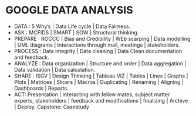 <h1>GOOGLE DATA ANALYSIS</h1>

<ul>
<li> DATA : 5 Why’s | Data Life cycle |  Data Fairness.</li>
<li> ASK : MCFIDS | SMART | SOW | Structural thinking.</li>
<li> PREPARE : ROCCC | Bias and Credibility | WEb scarping | Data modelling | UML diagrams | Interactions through mail, meetings | stakeholders.</li>
<li> PROCESS : Data integrity | Data cleaning | Data Clean documentation and feedback.</li>
<li>ANALYZE : Data organization | Structure and order | Data aggregation | Data validation | Data calculation.</li>
<li>SHARE : ISGV | Design Thinking | Tableau VIZ | Tables | Lines | Graphs | Plots | Matrices | Slicers | Macros | Duplicating | Renaming | Aligning | Dashboards | Reports.</li>
<li>ACT: Presentation | Interacting with fellow mates, subject matter experts, stakeholders | feedback and modifications | finalizing | Archive | Deploy.
Capstone: Casestudy </li>
</ul>
